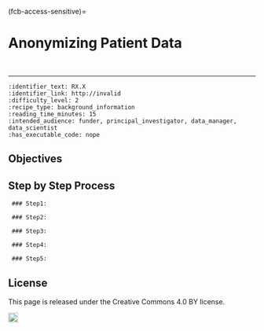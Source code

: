 (fcb-access-sensitive)=
# Anonymizing Patient Data

<br/>

----

````{helloworld}
:identifier_text: RX.X
:identifier_link: http://invalid
:difficulty_level: 2
:recipe_type: background_information
:reading_time_minutes: 15
:intended_audience: funder, principal_investigator, data_manager, data_scientist  
:has_executable_code: nope
````


        

## Objectives

## Step by Step Process

     ### Step1:
     
     ### Step2:
     
     ### Step3:
     
     ### Step4:
     
     ### Step5:

## License

This page is released under the Creative Commons 4.0 BY license.

<a href="https://creativecommons.org/licenses/by/4.0/"><img src="https://mirrors.creativecommons.org/presskit/buttons/80x15/png/by.png" height="20"/></a>

